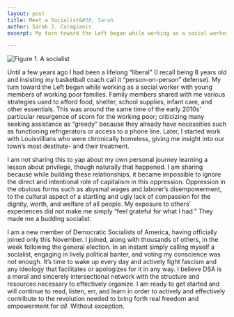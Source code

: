 ```yaml
---
layout: post
title: Meet a Socialist&#58; Sarah
author: Sarah J. Caragianis
excerpt: My turn toward the Left began while working as a social worker with young members of working poor families.

---
```


![Figure 1. A socialist](/images/sarahj.jpg)

Until a few years ago I had been a lifelong “liberal” (I recall being 8 years
old and insisting my basketball coach call it “person-on-person” defense). My turn
toward the Left began while working as a social worker with young members of working
poor families. Family members shared with me various strategies used to afford food, shelter, school supplies, infant care, and other essentials. This was around the same time of the early 2010s’ particular resurgence of scorn for the working poor; criticizing many seeking assistance as “greedy” because they already have necessities such as functioning refrigerators or access to a phone line. Later, I started work with Louisvillians who were chronically homeless, giving me insight into our town’s most destitute- and their treatment.

I am not sharing this to yap about my own personal journey learning a lesson about privilege, though naturally that happened. I am sharing because while building these relationships, it became impossible to ignore the direct and intentional role of capitalism in this oppression. Oppression in the obvious forms such as abysmal wages and laborer’s disempowerment, to the cultural aspect of a startling and ugly lack of compassion for the dignity, worth, and welfare of all people. My exposure to others’ experiences did not make me simply “feel grateful for what I had.” They made me a budding socialist.

I am a new member of Democratic Socialists of America, having officially joined only this November. I joined, along with thousands of others, in the week following the general election. In an instant simply calling myself a socialist, engaging in lively political banter, and voting my conscience was not enough. It’s time to wake up every day and actively fight fascism and any ideology that facilitates or apologizes for it in any way. I believe DSA is a moral and sincerely intersectional network with the structure and resources necessary to effectively organize. I am ready to get started and will continue to read, listen, err, and learn in order to actively and effectively contribute to the revolution needed to bring forth real freedom and empowerment for _all_. Without exception.
